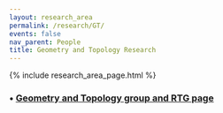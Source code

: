 ```yaml
---
layout: research_area
permalink: /research/GT/
events: false
nav_parent: People
title: Geometry and Topology Research
---
```


{% include research_area_page.html %}


<h3 class="mt-5">&bull; <a href="{{site.url}}/geomtop/">Geometry and Topology group and RTG page</a></h3>